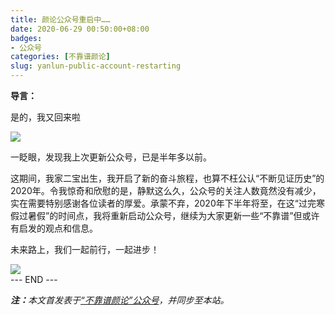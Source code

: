```yaml
---
title: 颜论公众号重启中……
date: 2020-06-29 00:50:00+08:00
badges:
- 公众号
categories: [不靠谱颜论]
slug: yanlun-public-account-restarting
---
```


<div class="border p-3">
  <p><b>导言：</b></p>
  <p>是的，我又回来啦</p>
</div>

<img src="/images/2020/0629/code.png" style="max-width:300px"/>

一眨眼，发现我上次更新公众号，已是半年多以前。

这期间，我家二宝出生，我开启了新的奋斗旅程，也算不枉公认“不断见证历史”的2020年。令我惊奇和欣慰的是，静默这么久，公众号的关注人数竟然没有减少，实在需要特别感谢各位读者的厚爱。承蒙不弃，2020年下半年将至，在这“过完寒假过暑假”的时间点，我将重新启动公众号，继续为大家更新一些“不靠谱”但或许有启发的观点和信息。

未来路上，我们一起前行，一起进步！

<img src="/images/2020/0629/restarting.png" style="max-width:300px"/>

<div class="p-5 text-center">--- END ---</div>

<i><b>注：</b>本文首发表于[“不靠谱颜论”公众号](https://mp.weixin.qq.com/s/7gHw1_JnZU9uBJixI3nxgQ)，并同步至本站。</i>
